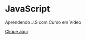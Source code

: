 # JavaScript
 Aprendendo J.S com Curso em Vídeo
<p><a href="Exercícios/Ex01_aula_12/ex001.html">Clique aqui</a></p>